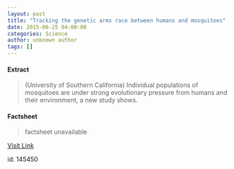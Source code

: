 ```yaml
---
layout: post
title: "Tracking the genetic arms race between humans and mosquitoes"
date: 2015-06-25 04:00:00
categories: Science
author: unknown author
tags: []
---
```



#### Extract
>(University of Southern California) Individual populations of mosquitoes are under strong evolutionary pressure from humans and their environment, a new study shows.

#### Factsheet
>factsheet unavailable

[Visit Link](http://www.eurekalert.org/pub_releases/2015-06/uosc-ttg062515.php)

id:  145450
